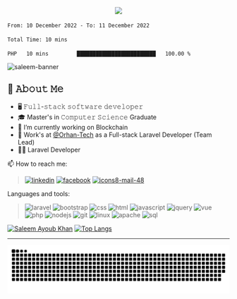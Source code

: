 <p align="center">
  <img src= "https://komarev.com/ghpvc/?username=saleem189&style=for-the-badge">
</p>
<p align="center">
<!--START_SECTION:waka-->

```text
From: 10 December 2022 - To: 11 December 2022

Total Time: 10 mins

PHP   10 mins         █████████████████████████   100.00 %
```

<!--END_SECTION:waka-->
</p>

<!-- My name is Saleem and i am a full-stack software developer  -->

![saleem-banner](https://user-images.githubusercontent.com/75361545/205715331-9892fb85-bd6c-4836-b103-bf36e969e086.png)

<!--
**saleem189/saleem189** is a ✨ _special_ ✨ repository because its `README.md` (this file) appears on your GitHub profile.









Here are some ideas to get you started:

- 🔭 I’m currently working on ...
- 🌱 I’m currently learning ...
- 👯 I’m looking to collaborate on ...
- 🤔 I’m looking for help with ...

- 💬 Ask me about ...
- 📫 How to reach me: ...
- 😄 Pronouns: ...
- ⚡ Fun fact: ...
-->

## :book: 𝙰𝚋𝚘𝚞𝚝 𝙼𝚎
- 🖥 𝙵𝚞𝚕𝚕-𝚜𝚝𝚊𝚌𝚔 𝚜𝚘𝚏𝚝𝚠𝚊𝚛𝚎 𝚍𝚎𝚟𝚎𝚕𝚘𝚙𝚎𝚛
- 🎓 Master's in 𝙲𝚘𝚖𝚙𝚞𝚝𝚎𝚛 𝚂𝚌𝚒𝚎𝚗𝚌𝚎 Graduate 
- 🔭 I’m currently working on Blockchain
- :office: Work's at [@Orhan-Tech](https://github.com/Orhan-Tech) as a Full-stack Laravel Developer (Team Lead)
- :man_technologist: Laravel Developer 

📫 How to reach me: 
>[![linkedin](https://user-images.githubusercontent.com/75361545/205706651-63e48c3d-3a9e-4a0a-902f-8d05995981eb.png)](https://www.linkedin.com/in/saleem-ayoub-20bb581b8/) [![facebook](https://user-images.githubusercontent.com/75361545/205706992-d80cc626-4377-4e5b-b359-890963f60a43.png)](https://www.facebook.com/people/Saleem-Ayub-Khan/100007867452421/)  [![icons8-mail-48](https://user-images.githubusercontent.com/75361545/205708010-1b0de459-a10c-4d44-b649-5005f6038763.png)](mailto:saleemayoub1@gmail.com?subject=[GitHub]%20Source%20Han%20Sans)

<!--  Tools sections  -->
Languages and tools:

>  ![laravel](https://user-images.githubusercontent.com/75361545/205700594-f4fb0d45-332a-4d0d-990f-e6491acf83d7.png) ![bootstrap](https://user-images.githubusercontent.com/75361545/205698380-fcabfec1-bc5f-48f9-a0ae-8195cda0981a.png) ![css](https://user-images.githubusercontent.com/75361545/205703117-86e93863-7fd5-4307-a73f-a45e63f1290b.png) ![html](https://user-images.githubusercontent.com/75361545/205703107-f25dc658-ac09-4326-8b06-eaf03376cc92.png) ![javascript](https://user-images.githubusercontent.com/75361545/205698177-049ce534-9f19-4f60-aa10-f5ada31ada9d.png) ![jquery](https://user-images.githubusercontent.com/75361545/205698308-bb29e2f9-c082-49b7-b09a-cb9dec526f6c.png) ![vue](https://user-images.githubusercontent.com/75361545/205701569-d54e582c-f61c-4aed-aab8-990772b5285f.png) ![php](https://user-images.githubusercontent.com/75361545/205698843-99cd9563-9337-4dbb-83e7-2db70b39bf08.png) ![nodejs](https://user-images.githubusercontent.com/75361545/205702455-80557da0-9e7a-44d4-a766-ca4ec541292b.png) ![git](https://user-images.githubusercontent.com/75361545/205700966-c9f1c0b6-24c6-4453-a007-a51b47376908.png) ![linux](https://user-images.githubusercontent.com/75361545/205698318-468c188c-be76-4b05-9d58-f204bd6f031d.png) ![apache](https://user-images.githubusercontent.com/75361545/205701208-0893ddb6-2017-453e-a35d-3ba76899efde.png) ![sql](https://user-images.githubusercontent.com/75361545/205698297-a4656b08-d931-4f9c-9aa6-e2ec33d14ffe.png) 

<!--  Stats sections  -->

[![Saleem Ayoub Khan](https://github-readme-stats.vercel.app/api?username=saleem189&count_private=true&show_icons=true&theme=dark)]([https://github.com/anuraghazra/github-readme-stats](https://github.com/saleem189/saleem189)) [![Top Langs](https://github-readme-stats.vercel.app/api/top-langs/?username=saleem189&count_private=true&show_icons=true&theme=dark&layout=compact)]([https://github.com/anuraghazra/github-readme-stats](https://github.com/saleem189/saleem189))

---
![dist/github-contribution-grid-snake.svg](https://raw.githubusercontent.com/saleem189/saleem189/output/github-contribution-grid-snake.svg)


